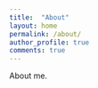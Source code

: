 ```yaml
---
title:  "About"
layout: home
permalink: /about/
author_profile: true
comments: true
---
```


About me.